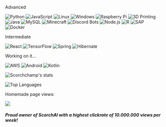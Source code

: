 Advanced

![Python](https://img.shields.io/badge/-Python-000?&logo=Python&style=for-the-badge&labelColor=555555&color=333333)
![JavaScript](https://img.shields.io/badge/-JavaScript-000?&logo=JavaScript&style=for-the-badge&labelColor=111111&color=333333)
![Linux](https://img.shields.io/badge/-Linux-000?&logo=Linux&style=for-the-badge&labelColor=222222&color=333333)
![Windows](https://img.shields.io/badge/-Windows-000?&logo=windows&style=for-the-badge&labelColor=555555&color=333333)
![Raspberry Pi](https://img.shields.io/badge/-Raspberry%20Pi-000?&logo=raspberrypi&style=for-the-badge&labelColor=c7053d&color=333333)
![3D Printing](https://img.shields.io/badge/-3D%20printing-000?&logo=Ender3Pro&style=for-the-badge&color=333333)
![Java](https://img.shields.io/badge/-Java-000?&logo=oracle&style=for-the-badge&labelColor=EEBA4C&color=333333)
![MySQL](https://img.shields.io/badge/-MySQL-000?&logo=MySQL&style=for-the-badge&labelColor=F29111&color=333333)
![Minecraft](https://img.shields.io/badge/-Minecraft-000?&logo=Minecraft&style=for-the-badge&labelColor=555555&color=333333)
![Discord Bots](https://img.shields.io/badge/-Discord%20Bots-000?&logo=Discord&style=for-the-badge&labelColor=2C2F33&color=333333)
![Node.js](https://img.shields.io/badge/-Node.js-000?&logo=node.js&style=for-the-badge&labelColor=303030&color=333333)
![R](https://img.shields.io/badge/-RScript-000?&logo=R&style=for-the-badge&labelColor=3333ff&color=333333)
![SAP](https://img.shields.io/badge/-SAP-000?&logo=SAP&style=for-the-badge&labelColor=ffffff&color=333333)
![Docker](https://img.shields.io/badge/-Docker-000?&logo=docker&style=for-the-badge&labelColor=ffffff&color=333333)

Intermediate

![React](https://img.shields.io/badge/-React-000?&logo=React&style=for-the-badge&labelColor=333333&color=333333)
![TensorFlow](https://img.shields.io/badge/-TensorFlow-000?&logo=TensorFlow&style=for-the-badge&labelColor=333333&color=333333)
![Spring](https://img.shields.io/badge/-Spring-000?&logo=Spring&style=for-the-badge&labelColor=333333&color=333333)
![Hibernate](https://img.shields.io/badge/-Hibernate-000?&logo=Hibernate&style=for-the-badge&labelColor=333333&color=333333)

Working on it...

![AWS](https://img.shields.io/badge/-AWS-000?&logo=Amazon-AWS&logoColor=F90&style=for-the-badge&labelColor=333333&color=333333)
![Android](https://img.shields.io/badge/-ADB-000?&logo=Android&style=for-the-badge&labelColor=333333&color=333333)
![Kotlin](https://img.shields.io/badge/-Kotlin-000?&logo=Kotlin&style=for-the-badge&labelColor=333333&color=333333)
<br>

![Scorchchamp's stats](https://github-readme-stats.vercel.app/api?username=scorchchamp&show_icons=true&theme=gruvbox)

![Top Languages](https://github-readme-stats.vercel.app/api/top-langs/?username=scorchchamp&theme=gruvbox&langs_count=8)

Homemade page views:

![](https://counter.scorchchamp.com/counter?username=ScorchChamp)

##### Proud owner of ScorchAI with a highest clickrate of 10.000.000 views per week!
